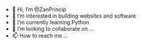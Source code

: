 - 👋 Hi, I’m @ZanPrincip
- 👀 I’m interested in building websites and software
- 🌱 I’m currently learning Python
- 💞️ I’m looking to collaborate on ...
- 📫 How to reach me ...

<!---
ZanPrincip/ZanPrincip is a ✨ special ✨ repository because its `README.md` (this file) appears on your GitHub profile.
You can click the Preview link to take a look at your changes.
--->
